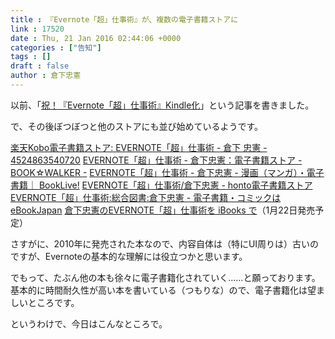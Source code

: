 ```yaml
---
title : 『Evernote「超」仕事術』が、複数の電子書籍ストアに
link : 17520
date : Thu, 21 Jan 2016 02:44:06 +0000
categories : ["告知"]
tags : []
draft : false
author : 倉下忠憲
---
```


以前、「<a href="https://rashita.net/blog/?p=16964">祝！『Evernote「超」仕事術』Kindle化</a>」という記事を書きました。

で、その後ぼつぼつと他のストアにも並び始めているようです。

<a href="http://books.rakuten.co.jp/rk/e371c07f05aa37678b135c9f336825d3/">楽天Kobo電子書籍ストア: EVERNOTE「超」仕事術 - 倉下 忠憲 - 4524863540720</a>
<a href="http://bookwalker.jp/dea89f6bfd-4deb-45b1-9c0d-0fe4601d43e8/EVERNOTE%E3%80%8C%E8%B6%85%E3%80%8D%E4%BB%95%E4%BA%8B%E8%A1%93/">EVERNOTE「超」仕事術 - 倉下忠憲：電子書籍ストア - BOOK☆WALKER -</a>
<a href="http://booklive.jp/product/index/title_id/348075/vol_no/001">EVERNOTE「超」仕事術 - 倉下忠憲 - 漫画（マンガ）・電子書籍｜ BookLive!</a>
<a href="http://honto.jp/ebook/pd_27585443.html">EVERNOTE「超」仕事術/倉下忠憲 - honto電子書籍ストア</a>
<a href="http://classic.ebookjapan.jp/ebj/book/60605512.html">EVERNOTE「超」仕事術:総合図書:倉下忠憲 - 電子書籍・コミックはeBookJapan</a>
<a href="https://itunes.apple.com/jp/book/evernote-chao-shi-shi-shu/id1074233764?mt=11">倉下忠憲のEVERNOTE「超」仕事術を iBooks で</a>（1月22日発売予定）

さすがに、2010年に発売された本なので、内容自体は（特にUI周りは）古いのですが、Evernoteの基本的な理解には役立つかと思います。

でもって、たぶん他の本も徐々に電子書籍化されていく……と願っております。基本的に時間耐久性が高い本を書いている（つもりな）ので、電子書籍化は望ましいところです。

というわけで、今日はこんなところで。

